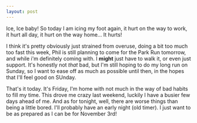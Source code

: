 ```yaml
---
layout: post
---
```

Ice, Ice baby! So today I am icing my foot again, it hurt on the way to work, it hurt all day, it hurt on the way home... It hurts!

I think it's pretty obviously just strained from overuse, doing a bit too much too fast this week, Phil is still planning to come for the Park Run tomorrow, and while i'm definitely coming with. I **might** just have to walk it, or even just support. It's honestly not *that* bad, but I'm still hoping to do my long run on Sunday, so I want to ease off as much as possible until then, in the hopes that I'll feel good on SUnday.

That's it today. It's Friday, I'm home with not much in the way of bad habits to fill my time. This drove me crazy last weekend, luckily I have a busier few days ahead of me. And as for tonight, well, there are worse things than being a little bored. I'll probably have an early night (old timer). I just want to be as prepared as I can be for November 3rd!
